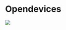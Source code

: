 # Opendevices

[![](https://travis-ci.com/yiweisong/opendevices.svg?branch=master)](https://travis-ci.com/yiweisong/opendevices)
